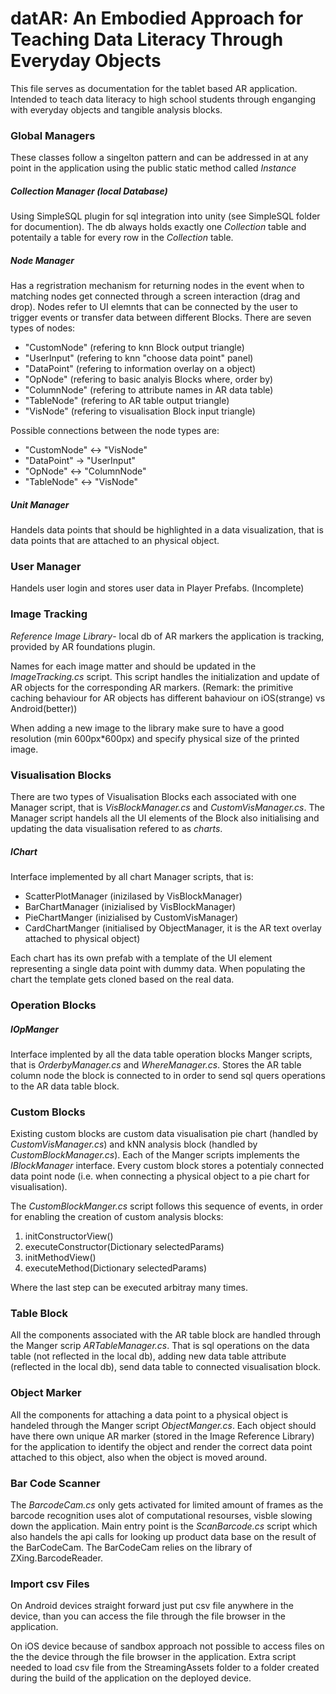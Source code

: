 <h1> datAR: An Embodied Approach for Teaching Data Literacy Through Everyday Objects </h1>
<p>
This file serves as documentation for the  tablet based AR application. Intended to teach data literacy to high school students through enganging with everyday objects and tangible analysis blocks.
</p>

<h3>Global Managers</h3>
These classes follow a singelton pattern and can be addressed in at any point in the application using the public static method called <em>Instance</em>

<h5>Collection Manager (local Database)</h5>
Using SimpleSQL plugin for sql integration into unity (see SimpleSQL folder for documention). The db always holds exactly one <em>Collection</em> table and potentaily a table for every row in the <em>Collection</em> table.

<h5>Node Manager</h5>
Has a regristration mechanism for returning nodes in the event when to matching nodes get connected through a screen interaction (drag and drop). Nodes refer to UI elemnts that can be connected by the user to trigger events or transfer data between different Blocks. There are seven types of nodes:
<ul>
<li>"CustomNode" (refering to knn Block output triangle)</li>
<li>"UserInput" (refering to knn "choose data point" panel)</li>
<li>"DataPoint" (refering to information overlay on a object)</li>
<li>"OpNode" (refering to basic analyis Blocks where, order by)</li>
<li>"ColumnNode" (refering to attribute names in AR data table)</li>
<li>"TableNode" (refering to AR table output triangle)</li>
<li>"VisNode" (refering to visualisation Block input triangle)</li>
</ul>
Possible connections between the node types are:
<ul>
<li>"CustomNode" <-> "VisNode"</li>
<li>"DataPoint" -> "UserInput"</li>
<li>"OpNode" <-> "ColumnNode"</li>
<li>"TableNode" <-> "VisNode"</li>
</ul>

<h5>Unit Manager</h5>
Handels data points that should be highlighted in a data visualization, that is data points that are attached to an physical object.

<h3>User Manager</h3>
Handels user login and stores user data in Player Prefabs. (Incomplete)

<h3>Image Tracking</h3>
<em>Reference Image Library</em>- local db of AR markers the application is tracking, provided by AR foundations plugin. 

Names for each image matter and should be updated in the <em>ImageTracking.cs</em> script. This script handles the initialization and update of AR objects for the corresponding AR markers. (Remark: the primitive caching behaviour for AR objects has different bahaviour on iOS(strange) vs Android(better))

When adding a new image to the library make sure to have a good resolution (min 600px*600px) and specify physical size of the printed image.

<h3>Visualisation Blocks</h3>
There are two types of Visualisation Blocks each associated with one Manager script, that is <em>VisBlockManager.cs</em> and <em>CustomVisManager.cs</em>.
The Manager script handels all the UI elements of the Block also initialising and updating the data visualisation refered to as <em>charts</em>.

<h5>IChart</h5>
Interface implemented by all chart Manager scripts, that is:
<ul>
<li>ScatterPlotManager (inizilased by VisBlockManager)</li>
<li>BarChartManager (inizialised by VisBlockManager)</li>
<li>PieChartManger (inizialised by CustomVisManager)</li>
<li>CardChartManger (initialised by ObjectManager, it is the AR text overlay attached to physical object)</li>
</ul>
Each chart has its own prefab with a template of the UI element representing a single data point with dummy data. When populating the chart the template gets cloned based on the real data.

<h3>Operation Blocks</h3>
<h5>IOpManger</h5>
Interface implented by all the data table operation blocks Manger scripts, that is <em>OrderbyManager.cs</em> and <em>WhereManager.cs</em>. Stores the AR table column node the block is connected to in order to send sql quers operations to the AR data table block.

<h3>Custom Blocks</h3>
Existing custom blocks are custom data visualisation pie chart (handled by <em>CustomVisManager.cs</em>) and kNN analysis block (handled by <em>CustomBlockManager.cs</em>). Each of the Manger scripts implements the <em>IBlockManager</em> interface. Every custom block stores a potentialy connected data point node (i.e. when connecting a physical object to a pie chart for visualisation).

The <em>CustomBlockManger.cs</em> script follows this sequence of events, in order for enabling the creation of custom analysis blocks:
<ol>
<li>initConstructorView()</li>
<li>executeConstructor(Dictionary<string, string> selectedParams)</li>
<li>initMethodView()</li>
<li>executeMethod(Dictionary<string, string> selectedParams)</li>
</ol>
Where the last step can be executed arbitray many times.

<h3>Table Block</h3>
All the components associated with the AR table block are handled through the Manger scrip <em>ARTableManager.cs</em>. That is sql operations on the data table (not reflected in the local db), adding new data table attribute (reflected in the local db), send data table to connected visualisation block.

<h3>Object Marker</h3>
All the components for attaching a data point to a physical object is handeled through the Manger script <em>ObjectManger.cs</em>. Each object should have there own unique AR marker (stored in the Image Reference Library) for the application to identify the object and render the correct data point attached to this object, also when the object is moved around.

<h3>Bar Code Scanner</h3>
The <em>BarcodeCam.cs</em> only gets activated for limited amount of frames as the barcode recognition uses alot of computational resourses, visble slowing down the application. Main entry point is the <em>ScanBarcode.cs</em> script which also handels the api calls for looking up product data base on the result of the BarCodeCam. The BarCodeCam relies on the library of ZXing.BarcodeReader.

<h3>Import csv Files</h3>
On Android devices straight forward just put csv file anywhere in the device, than you can access the file through the file browser in the application.

On iOS device because of sandbox approach not possible to access files on the the device through the file browser in the application. Extra script needed to load csv file from the StreamingAssets folder to a folder created during the build of the application on the deployed device.

